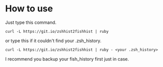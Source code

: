 # How to use

Just type this command.

```
curl -L https://git.io/zshhist2fishhist | ruby
```

or type this if it couldn't find your .zsh_history.

```
curl -L https://git.io/zshhist2fishhist | ruby - <your .zsh_history>
```

I recommend you backup your fish_history first just in case.
